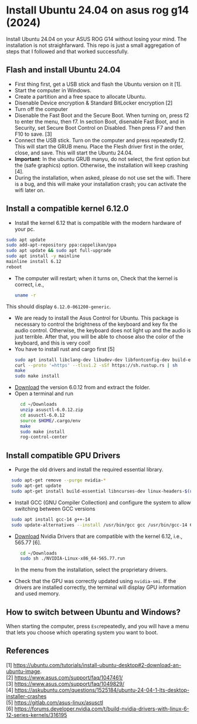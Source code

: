 # Install Ubuntu 24.04 on asus rog g14 (2024) 
Install Ubuntu 24.04 on your ASUS ROG G14 without losing your mind. The installation is not straighfarward.
This repo is just a small aggregation of steps that I followed and that worked successfully. 

## Flash and install Ubuntu 24.04
- First thing first, get a USB stick and flash the Ubuntu version on it [1].
- Start the computer in Windows. 
- Create a partition and a free space to allocate Ubuntu.
- Disenable Device encryption & Standard BitLocker encryption [2]
- Turn off the computer
- Disenable the Fast Boot and the Secure Boot. When turning on, press f2 to enter the menu, then f7. In section Boot, disenable Fast Boot, and in Security, set Secure Boot Control on Disabled. Then press F7 and then F10 to save. [3]
- Connect the USB stick. Turn on the computer and press repeatedly f2. This will start the GRUB menu. Place the Flesh driver first in the order, close, and save. This will start the Ubuntu 24.04.
- **Important**: In the ubuntu GRUB manyu, do not select, the first option but the (safe graphics) option. Otherwise, the installation will keep crashing [4].
- During the installation, when asked, please do not use set the wifi. There is a bug, and this will make your installation crash; you can activate the wifi later on.

## Install a compatible kernel 6.12.0

  - Install the kernel 6.12 that is compatible with the modern hardware of your pc. 

  ```bash
  sudo apt update
  sudo add-apt-repository ppa:cappelikan/ppa
  sudo apt update && sudo apt full-upgrade
  sudo apt install -y mainline
  mainline install 6.12
  reboot
  ```
- The computer will restart; when it turns on, Check that the kernel is correct, i.e., 
   ```bash
  uname -r 
  ```
This should display ``` 6.12.0-061200-generic ```. 

- We are ready to install the Asus Control for Ubuntu. This package is necessary to control the brightness of the keyboard and key fix the audio control. Otherwise, the keyboard does not light up and the audio is just terrible. After that, you will be able to choose also the color of the keyboard, and this is very cool!
- You have to install rust and cargo first [5]
  ```bash
  sudo apt install libclang-dev libudev-dev libfontconfig-dev build-essential cmake libxkbcommon-dev
  curl --proto '=https' --tlsv1.2 -sSf https://sh.rustup.rs | sh
  make
  sudo make install
  ```
- [Download](https://gitlab.com/asus-linux/asusctl/-/archive/6.0.12/asusctl-6.0.12.zip) the version 6.0.12 from and extract the folder.
- Open a terminal and run
  ```bash
    cd ~/Downloads
    unzip asusctl-6.0.12.zip
    cd asusctl-6.0.12
    source $HOME/.cargo/env
    make
    sudo make install
    rog-control-center
  ```
## Install compatible GPU Drivers
- Purge the old drivers and install the required essential library. 
```bash
  sudo apt-get remove --purge nvidia-*
  sudo apt-get update
  sudo apt-get install build-essential libncurses-dev linux-headers-$(uname -r)
```
- Install GCC (GNU Compiler Collection) and configure the system to allow switching between GCC versions

```bash
  sudo apt install gcc-14 g++-14
  sudo update-alternatives --install /usr/bin/gcc gcc /usr/bin/gcc-14 60 --slave /usr/bin/g++ g++ /usr/bin/g++-14
```

- [Download](https://us.download.nvidia.com/XFree86/Linux-x86_64/565.77/NVIDIA-Linux-x86_64-565.77.run
) Nvidia Drivers that are compatible with the kernel 6.12, i.e., 565.77 [6].

  ``` bash 
    cd ~/Downloads
    sudo sh ./NVIDIA-Linux-x86_64-565.77.run
  ```

  In the menu from the installation, select the proprietary drivers. 

- Check that the GPU was correctly updated using ``` nvidia-smi ```. If the drivers are installed correctly, the terminal will display GPU information and used memory.

## How to switch between Ubuntu and Windows?

When starting the computer, press ```Esc```repeatedly, and you will have a menu that lets you choose which operating system you want to boot.  

## References 
[1] https://ubuntu.com/tutorials/install-ubuntu-desktop#2-download-an-ubuntu-image. \
[2] https://www.asus.com/support/faq/1047461/ \
[3] https://www.asus.com/support/faq/1049829/ \
[4] https://askubuntu.com/questions/1525184/ubuntu-24-04-1-lts-desktop-installer-crashes \
[5] https://gitlab.com/asus-linux/asusctl \
[6] https://forums.developer.nvidia.com/t/build-nvidia-drivers-with-linux-6-12-series-kernels/316195 

